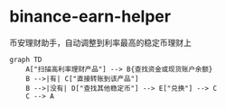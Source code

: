 # binance-earn-helper
币安理财助手，自动调整到利率最高的稳定币理财上

```mermaid
graph TD
    A["扫描高利率理财产品"] --> B{查找资金或现货账户余额}
    B -->|有| C["直接转账到该产品"]
    B -->|没有| D["查找其他稳定币"] --> E["兑换"] --> C
    C --> A
```
